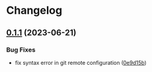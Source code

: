 # Changelog

## [0.1.1](https://github.com/scalingo-community/setup-scalingo/compare/v0.1.0...v0.1.1) (2023-06-21)


### Bug Fixes

* fix syntax error in git remote configuration ([0e9d15b](https://github.com/scalingo-community/setup-scalingo/commit/0e9d15b7a6db336b1e6928e800f9b2298e518b3c))
